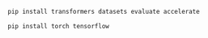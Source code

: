 ```bash
pip install transformers datasets evaluate accelerate
```

```bash
pip install torch tensorflow
```
